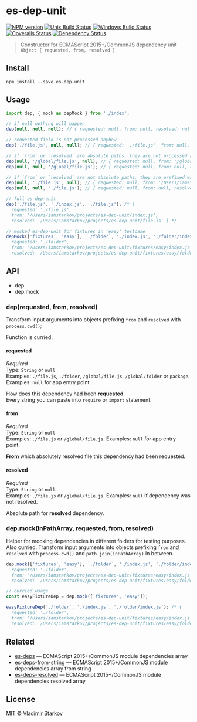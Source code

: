 # es-dep-unit

[![NPM version][npm-image]][npm-url]
[![Unix Build Status][travis-image]][travis-url]
[![Windows Build Status][appveyor-image]][appveyor-url]
[![Coveralls Status][coveralls-image]][coveralls-url]
[![Dependency Status][depstat-image]][depstat-url]

> Constructor for ECMAScript 2015+/CommonJS dependency unit `Object { requested, from, resolved }`

## Install

    npm install --save es-dep-unit

## Usage

```js
import dep, { mock as depMock } from './index';

// if null nothing will happen
dep(null, null, null); // { requested: null, from: null, resolved: null }

// requested field is not processed anyhow
dep('./file.js', null, null); // { requested: './file.js', from: null, resolved: null }

// if `from` or `resolved` are absolute paths, they are not processed anyhow too
dep(null, '/global/file.js', null); // { requested: null, from: '/global/file.js', resolved: null }
dep(null, null, '/global/file.js'); // { requested: null, from: null, resolved: '/global/file.js' }

// if `from` or `resolved` are not absolute paths, they are prefixed with `process.cwd()`
dep(null, './file.js', null); // { requested: null, from: '/Users/iamstarkov/projects/es-dep-unit/file.js', resolved: null }
dep(null, null, './file.js'); // { requested: null, from: null, resolved: '/Users/iamstarkov/projects/es-dep-unit/file.js' }

// full es-dep-unit
dep('./file.js', './index.js', './file.js'); /* {
  requested: './file.js',
  from: '/Users/iamstarkov/projects/es-dep-unit/index.js',
  resolved: '/Users/iamstarkov/projects/es-dep-unit/file.js' } */

// mocked es-dep-unit for fixtures in 'easy' testcase
depMock(['fixtures', 'easy'], `./folder`, './index.js', './folder/index.js'); /* {
  requested: './folder',
  from: '/Users/iamstarkov/projects/es-dep-unit/fixtures/easy/index.js',
  resolved: '/Users/iamstarkov/projects/es-dep-unit/fixtures/easy/folder/index.js' } */
```

## API

* dep
* dep.mock

### dep(requested, from, resolved)

Transform input arguments into objects prefixing `from` and `resolved` with `process.cwd()`;

Function is curried.

#### requested

*Required*  
Type: `String` or `null`  
Examples: `./file.js`, `./folder`, `/global/file.js`, `/global/folder` or `package`.
Examples: `null` for app entry point.

How does this dependency had been **requested**.  
Every string you can paste into `require` or `import` statement.

#### from

*Required*  
Type: `String` or `null`   
Examples: `./file.js` or `/global/file.js`.
Examples: `null` for app entry point.

**From** which absolutely resolved file this dependency had been requested.

#### resolved

*Required*  
Type: `String` or `null`  
Examples: `./file.js` or `/global/file.js`.
Examples: `null` if dependency was not resolved.

Absolute path for **resolved** dependency.

### dep.mock(inPathArray, requested, from, resolved)

Helper for mocking dependencies in different folders for testing purposes. Also curried.
Transform input arguments into objects prefixing `from` and `resolved` with `process.cwd()` and `path.join(inPathArray)` in between.

```js
dep.mock(['fixtures', 'easy'], `./folder`, './index.js', './folder/index.js'); /* {
  requested: './folder',
  from: '/Users/iamstarkov/projects/es-dep-unit/fixtures/easy/index.js',
  resolved: '/Users/iamstarkov/projects/es-dep-unit/fixtures/easy/folder/index.js' } */

// curried usage
const easyFixtureDep = dep.mock(['fixtures', 'easy']);

easyFixtureDep(`./folder`, './index.js', './folder/index.js'); /* {
  requested: './folder',
  from: '/Users/iamstarkov/projects/es-dep-unit/fixtures/easy/index.js',
  resolved: '/Users/iamstarkov/projects/es-dep-unit/fixtures/easy/folder/index.js' } */
```

## Related

* [es-deps][es-deps] — ECMAScript 2015+/CommonJS module dependencies array
* [es-deps-from-string][es-deps-from-string] — ECMAScript 2015+/CommonJS module dependencies array from string
* [es-deps-resolved][es-deps-resolved] — ECMAScript 2015+/CommonJS module dependencies resolved array

[es-deps]: https://github.com/iamstarkov/es-deps
[es-deps-from-string]: https://github.com/iamstarkov/es-deps-from-string
[es-deps-resolved]: https://github.com/iamstarkov/es-deps-resolved

## License

MIT © [Vladimir Starkov](https://iamstarkov.com)

[npm-url]: https://npmjs.org/package/es-dep-unit
[npm-image]: https://img.shields.io/npm/v/es-dep-unit.svg?style=flat-square

[travis-url]: https://travis-ci.org/iamstarkov/es-dep-unit
[travis-image]: https://img.shields.io/travis/iamstarkov/es-dep-unit.svg?style=flat-square&label=unix

[appveyor-url]: https://ci.appveyor.com/project/iamstarkov/es-dep-unit
[appveyor-image]: https://img.shields.io/appveyor/ci/iamstarkov/es-dep-unit.svg?style=flat-square&label=windows

[coveralls-url]: https://coveralls.io/r/iamstarkov/es-dep-unit
[coveralls-image]: https://img.shields.io/coveralls/iamstarkov/es-dep-unit.svg?style=flat-square

[depstat-url]: https://david-dm.org/iamstarkov/es-dep-unit
[depstat-image]: https://david-dm.org/iamstarkov/es-dep-unit.svg?style=flat-square
